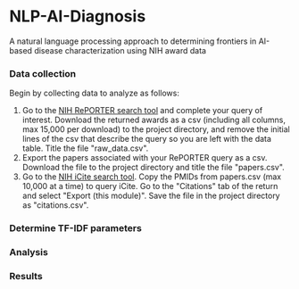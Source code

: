 # NLP-AI-Diagnosis
<p>A natural language processing approach to determining frontiers in AI-based disease characterization using NIH award data</p>
<h3>Data collection</h3>
<p>Begin by collecting data to analyze as follows:</p>
<ol>
  <li>Go to the <a target="_blank" href="https://www.adafruit.com/product/4026">NIH RePORTER search tool</a> and complete your query of interest. Download the returned awards as a csv (including all columns, max 15,000 per download) to the project directory, and remove the initial lines of the csv that describe the query so you are left with the data table. Title the file "raw_data.csv".</li>
  <li>Export the papers associated with your RePORTER query as a csv. Download the file to the project directory and title the file "papers.csv".</li>
  <li>Go to the <a target="_blank" href="https://icite.od.nih.gov/analysis">NIH iCite search tool</a>. Copy the PMIDs from papers.csv (max 10,000 at a time) to query iCite. Go to the "Citations" tab of the return and select "Export (this module)". Save the file in the project directory as "citations.csv".</li>
</ol>

<h3>Determine TF-IDF parameters</h3>

<h3>Analysis</h3>

<h3>Results</h3>
